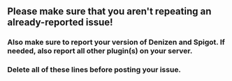 ## Please make sure that you aren't repeating an already-reported issue!
### Also make sure to report your version of Denizen and Spigot. If needed, also report all other plugin(s) on your server.
### Delete all of these lines before posting your issue.
